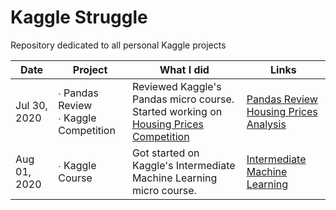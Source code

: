 # Kaggle Struggle
Repository dedicated to all personal Kaggle projects

| Date          | Project         | What I did                                                           | Links        |
|---------------|-----------------|----------------------------------------------------------------------|--------------|
| Jul 30, 2020 | ∙ Pandas Review <br> ∙ Kaggle Competition | Reviewed Kaggle's Pandas micro course. <br> Started working on [Housing Prices Competition](https://www.kaggle.com/c/home-data-for-ml-course/overview) | [Pandas Review](kaggle-courses/Pandas.ipynb) <br> [Housing Prices Analysis](HousingPrices/housing-prices_.ipynb) |
| Aug 01, 2020 | ∙ Kaggle Course | Got started on Kaggle's Intermediate Machine Learning micro course. | [Intermediate Machine Learning](@kaggle-courses/Intermediate-Machine-Learning.ipynb)
